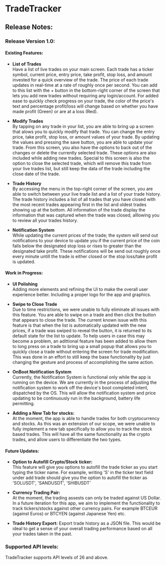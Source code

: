 # TradeTracker
 
## Release Notes:
### Release Version 1.0:
#### Existing Features:
  * **List of Trades**  
        Have a list of live trades on your main screen. Each trade has a ticker symbol, current price, entry price, take profit, stop loss, and amount invested for a quick overview of the
        trade. The price of each trade updates in real-time at a rate of roughly once per second. You can add to this list with the + button in the bottom-right corner of the screen that
        lets you add new trades without requiring any login/account. For added ease to quickly check progress on your trade, the color of the price's text and percentage profit/loss will
        change based on whether you have made profit (Green) or are at a loss (Red).
    
 * **Modify Trades**  
       By tapping on any trade in your list, you are able to bring up a screen that alows you to quickly modify that trade. You can change the entry price, take profit, stop loss, or amount
       values of your trade. By updating the values and pressing the save button, you are able to update your trade. From this screen, you also have the options to back out of the changes or
       delete the currently selected trade. These options are also included while adding new trades. Special to this screen is also the option to close the selected trade, which will remove
       this trade from your live trades list, but still keep the data of the trade including the close date of the trade.
   
 * **Trade History**  
       By accessing the menu in the top-right corner of the screen, you are able to switch between your live trade list and a list of your trade history. The trade history includes a list of
       all trades that you have closed with the most recent trades appearing first in the list and oldest trades showing up at the bottom. All information of the trade display the
       information that was captured when the trade was closed, alllowing you to review all your trades history.
   
 * **Notification System**  
       While updating the current prices of the trade; the system will send out notifications to your device to update you if the current price of the coin falls below the designated stop
       loss or rises to greater than the designated take profit. These notifications will be send out roughly once every minute untill the trade is either closed or the stop loss/take profit
       is updated. 

   
#### Work in Progress:
  * **UI Polishing**  
        Adding more elements and refining the UI to make the overall user experience better. Including a proper logo for the app and graphics.
    
  * **Swipe to Close Trade**  
        Due to time restrictions, we were unable to fully eliminate all issues with this feature. You are able to swipe on a trade and then click the button that appears to close the trade.
        The current known issue with this feature is that when the list is automatically updated with the new prices, if a trade was swiped to reveal the button, it is returned to its
        default state for the list to update.
        To help users in case this may become a problem, an adittional feature has been added to allow them to long press on a trade to bring up a small popup that allows you to quickly
        close a trade without entering the screen for trade modification. This was done in an effort to still keep the base functionality by just changing the gesture and process of
        accomplishing the same action.
    
  * **OnBoot Notification System**  
        Currently, the Notification System is functional only while the app is running on the device. We are currently in the process of adjusting the notification system to work
        off the device's boot completed intent, dispatched by the OS. This will allow the notification system and price updating to be continuously run in the background, battery life
        permitting.
    
  * **Adding a New Tab for stocks:**  
        At the moment, the app is able to handle trades for both cryptocurrency and stocks. As this was an extension of our scope, we were unable to fully implement a new tab specifically to
        allow you to track the stock based trades. This will have all the same functionality as the crypto trades, and allow users to differentiate the two types.
    
#### Future Updates:
  * **Option to Autofill Crypto/Stock ticker:**   
        This feature will give you options to autofill the trade ticker as you start typing the ticker name. For example, writing 'S' in the ticker text field under add trade should give you
        the option to autofill the ticker as 'SOLUSDT', 'SANDUSDT', 'SHIBUSDT' 

  * **Currency Trading Pair:**   
       At the moment, the trading assests can only be traded against US Dollar. In a future iteration for this app, we aim to implement the functionality to track tickers/stocks against
       other currency pairs. For example BTCEUR (against Euros) or BTCYEN (against Japanese Yen) etc.

  * **Trade History Export:**
       Export trade history as a JSON file. This would be ideal to get a sense of your overall trading performance based on all your trades taken in the past.

### Supported API levels:
TradeTracker supports API levels of 26 and above.

